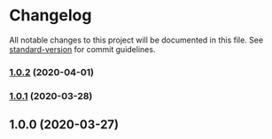 # Changelog

All notable changes to this project will be documented in this file. See [standard-version](https://github.com/conventional-changelog/standard-version) for commit guidelines.

### [1.0.2](https://github.com/sketchbuch/react-parcel-express-typescript/compare/v1.0.1...v1.0.2) (2020-04-01)

### [1.0.1](https://github.com/sketchbuch/react-parcel-express-typescript/compare/v1.0.0...v1.0.1) (2020-03-28)

## 1.0.0 (2020-03-27)
